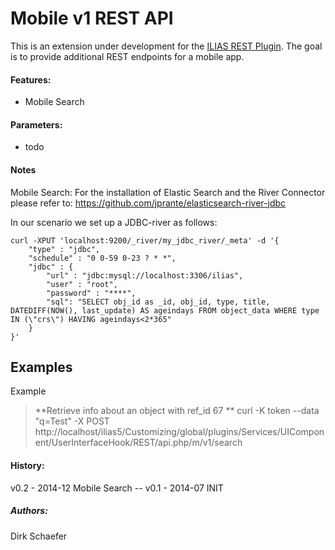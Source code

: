 Mobile v1 REST API
======================================
This is an extension under development for the [ILIAS REST Plugin](https://github.com/hrz-unimr/RESTPlugin).
The goal is to provide additional REST endpoints for a mobile app.

#### Features:
* Mobile Search

#### Parameters:
* todo

#### Notes
Mobile Search:
For the installation of Elastic Search and the River Connector please refer to:
https://github.com/jprante/elasticsearch-river-jdbc

In our scenario we set up a JDBC-river as follows:

    curl -XPUT 'localhost:9200/_river/my_jdbc_river/_meta' -d '{
        "type" : "jdbc",
        "schedule" : "0 0-59 0-23 ? * *",
        "jdbc" : {
            "url" : "jdbc:mysql://localhost:3306/ilias",
            "user" : "root",
            "password" : "****",
            "sql": "SELECT obj_id as _id, obj_id, type, title, DATEDIFF(NOW(), last_update) AS ageindays FROM object_data WHERE type IN (\"crs\") HAVING ageindays<2*365"
        }
    }'

Examples
---------
Example
> **Retrieve info about an object with ref_id 67 **
curl -K token --data "q=Test" -X POST http://localhost/ilias5/Customizing/global/plugins/Services/UIComponent/UserInterfaceHook/REST/api.php/m/v1/search

#### History:
v0.2 - 2014-12 Mobile Search --
v0.1 - 2014-07 INIT

##### Authors:
Dirk Schaefer <schaefer at hrz.uni-marburg.de>
